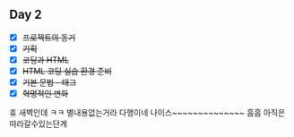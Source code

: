 ## Day 2

- [x] ~~프로젝트의 동기~~
- [x] ~~기획~~
- [x] ~~코딩과 HTML~~
- [x] ~~HTML 코딩 실습 환경 준비~~
- [x] ~~기본 문법 - 태그~~
- [x] ~~혁명적인 변화~~

휴 새벽인데 ㅋㅋ 별내용없는거라 다행이네 나이스~~~~~~~~~~~~~~
흠흠 아직은 따라갈수있는단계